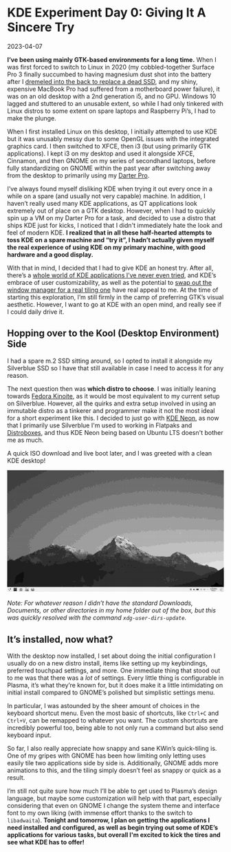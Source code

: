 # KDE Experiment Day 0: Giving It A Sincere Try

2023-04-07

**I’ve been using mainly GTK-based environments for a long time.** When I was first forced to switch to Linux in 2020 (my cobbled-together Surface Pro 3 finally succumbed to having magnesium dust shot into the battery after I [dremeled into the back to replace a dead SSD](https://hackaday.com/2015/04/28/upgrading-a-microsoft-surface-to-a-1-tb-ssd/), and my shiny, expensive MacBook Pro had suffered from a motherboard power failure), it was on an old desktop with a 2nd generation i5, and no GPU. Windows 10 lagged and stuttered to an unusable extent, so while I had only tinkered with Linux distros to some extent on spare laptops and Raspberry Pi’s, I had to make the plunge.

When I first installed Linux on this desktop, I initially attempted to use KDE but it was unusably messy due to some OpenGL issues with the integrated graphics card. I then switched to XFCE, then i3 (but using primarily GTK applications). I kept i3 on my desktop and used it alongside XFCE, Cinnamon, and then GNOME on my series of secondhand laptops, before fully standardizing on GNOME within the past year after switching away from the desktop to primarily using my [Darter Pro](https://tech-docs.system76.com/models/darp7/README.html).

I’ve always found myself disliking KDE when trying it out every once in a while on a spare (and usually not very capable) machine. In addition, I haven’t really used many KDE applications, as QT applications look extremely out of place on a GTK desktop. However, when I had to quickly spin up a VM on my Darter Pro for a task, and decided to use a distro that ships KDE just for kicks, I noticed that I didn't immediately hate the look and feel of modern KDE. **I realized that in all these half-hearted attempts to toss KDE on a spare machine and “try it”, I hadn’t actually given myself the real experience of using KDE on my primary machine, with good hardware and a good display.**

With that in mind, I decided that I had to give KDE an honest try. After all, there’s a [whole world of KDE applications I’ve never even tried](https://apps.kde.org/), and KDE’s embrace of user customizability, as well as the potential to [swap out the window manager for a real tiling one](https://userbase.kde.org/Tutorials/Using_Other_Window_Managers_with_Plasma) have real appeal to me. At the time of starting this exploration, I’m still firmly in the camp of preferring GTK’s visual aesthetic. However, I want to go at KDE with an open mind, and really see if I could daily drive it.

## Hopping over to the Kool (Desktop Environment) Side

I had a spare m.2 SSD sitting around, so I opted to install it alongside my Silverblue SSD so I have that still available in case I need to access it for any reason.

The next question then was **which distro to choose**. I was initially leaning towards [Fedora Kinoite](https://kinoite.fedoraproject.org/), as it would be most equivalent to my current setup on Silverblue. However, all the quirks and extra setup involved in using an immutable distro as a tinkerer and programmer make it not the most ideal for a short experiment like this. I decided to just go with [KDE Neon](https://neon.kde.org/), as now that I primarily use Silverblue I'm used to working in Flatpaks and [Distroboxes](https://github.com/89luca89/distrobox), and thus KDE Neon being based on Ubuntu LTS doesn't bother me as much.

A quick ISO download and live boot later, and I was greeted with a clean KDE desktop!

![KDE Default Desktop Screenshot](../public/images/kde0/fresh-desktop.png)

*Note: For whatever reason I didn’t have the standard Downloads, Documents, or other directories in my home folder out of the box, but this was quickly resolved with the command `xdg-user-dirs-update`.*

## It’s installed, now what?

With the desktop now installed, I set about doing the initial configuration I usually do on a new distro install, items like setting up my keybindings, preferred touchpad settings, and more. One immediate thing that stood out to me was that there was a *lot* of settings. Every little thing is configurable in Plasma, it’s what they’re known for, but it does make it a little intimidating on initial install compared to GNOME’s polished but simplistic settings menu.

In particular, I was astounded by the sheer amount of choices in the keyboard shortcut menu. Even the most basic of shortcuts, like `Ctrl+C` and `Ctrl+V`, can be remapped to whatever you want. The custom shortcuts are incredibly powerful too, being able to not only run a command but also send keyboard input.

So far, I also really appreciate how snappy and sane KWin’s quick-tiling is. One of my gripes with GNOME has been how limiting only letting uses easily tile two applications side by side is. Additionally, GNOME adds more animations to this, and the tiling simply doesn’t feel as snappy or quick as a result.

I’m still not quite sure how much I’ll be able to get used to Plasma’s design language, but maybe some customization will help with that part, especially considering that even on GNOME I change the system theme and interface font to my own liking (with immense effort thanks to the switch to `libadwaita`). **Tonight and tomorrow, I plan on getting the applications I need installed and configured, as well as begin trying out some of KDE’s applications for various tasks, but overall I'm excited to kick the tires and see what KDE has to offer!**
